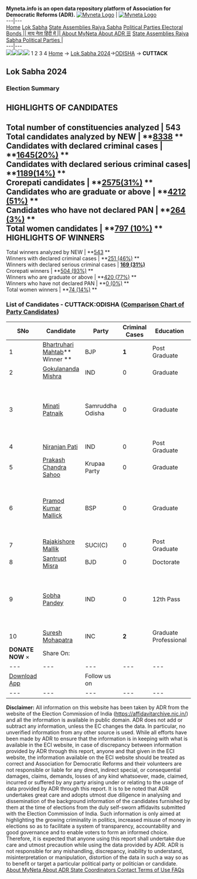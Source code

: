 **Myneta.info is an open data repository platform of Association for Democratic Reforms (ADR).**
[![Myneta Logo](https://www.myneta.info/lib/img/myneta-logo.png)](https://www.myneta.info/) | [![Myneta Logo](https://www.myneta.info/lib/img/adr-logo.png)](https://adrindia.org)  
---|---  
[Home](https://www.myneta.info/) [Lok Sabha](https://www.myneta.info/#ls "Lok Sabha") [ State Assemblies ](https://www.myneta.info/#sa "State Assemblies") [Rajya Sabha](https://www.myneta.info/#rs "Rajya Sabha") [Political Parties ](https://www.myneta.info/party "Political Parties") [ Electoral Bonds ](https://www.myneta.info/electoral_bonds "Electoral Bonds") [ || माय नेता हिंदी में || ](https://translate.google.co.in/translate?prev=hp&hl=en&js=y&u=www.myneta.info&sl=en&tl=hi&history_state0=) [ About MyNeta ](https://adrindia.org/content/about-myneta) [ About ADR ](https://adrindia.org/about-adr/who-we-are) [☰](javascript:void\(0\))
[ State Assemblies ](https://www.myneta.info/#sa "State Assemblies") [ Rajya Sabha ](https://www.myneta.info/#rs "Rajya Sabha") [ Political Parties ](https://www.myneta.info/party "Political Parties")
|   
---|---  
![](https://www.myneta.info/lib/img/banner/banner-1.png)![](https://www.myneta.info/lib/img/banner/banner-2.png)![](https://www.myneta.info/lib/img/banner/banner-3.png)![](https://www.myneta.info/lib/img/banner/banner-4.png)
1  2  3  4 
[Home](https://www.myneta.info/) → [Lok Sabha 2024](https://www.myneta.info/LokSabha2024/)→[ODISHA](https://www.myneta.info/LokSabha2024/index.php?action=show_constituencies&state_id=26) → **CUTTACK**
### 
## Lok Sabha 2024
###  Election Summary 
HIGHLIGHTS OF CANDIDATES  
---  
Total number of constituencies analyzed |  543   
Total candidates analyzed by NEW | **[8338](https://www.myneta.info/LokSabha2024/index.php?action=summary&subAction=candidates_analyzed&sort=candidate#summary) **  
Candidates with declared criminal cases | **[1645(20%)](https://www.myneta.info/LokSabha2024/index.php?action=summary&subAction=crime&sort=candidate#summary) **  
Candidates with declared serious criminal cases| **[1189(14%)](https://www.myneta.info/LokSabha2024/index.php?action=summary&subAction=serious_crime&sort=candidate#summary) **  
Crorepati candidates | **[2575(31%)](https://www.myneta.info/LokSabha2024/index.php?action=summary&subAction=crorepati&sort=candidate#summary) **  
Candidates who are graduate or above | **[4212 (51%)](https://www.myneta.info/LokSabha2024/index.php?action=summary&subAction=education&sort=candidate#summary) **  
Candidates who have not declared PAN | **[264 (3%)](https://www.myneta.info/LokSabha2024/index.php?action=summary&subAction=without_pan&sort=candidate#summary) **  
Total women candidates | **[797 (10%)](https://www.myneta.info/LokSabha2024/index.php?action=summary&subAction=women_candidate&sort=candidate#summary) **  
HIGHLIGHTS OF WINNERS  
---  
Total winners analyzed by NEW | **[543](https://www.myneta.info/LokSabha2024/index.php?action=summary&subAction=winner_analyzed&sort=candidate#summary) **  
Winners with declared criminal cases | **[251 (46%)](https://www.myneta.info/LokSabha2024/index.php?action=summary&subAction=winner_crime&sort=candidate#summary) **  
Winners with declared serious criminal cases | **[169 (31%)](https://www.myneta.info/LokSabha2024/index.php?action=summary&subAction=winner_serious_crime&sort=candidate#summary)**  
Crorepati winners | **[504 (93%)](https://www.myneta.info/LokSabha2024/index.php?action=summary&subAction=winner_crorepati&sort=candidate#summary) **  
Winners who are graduate or above | **[420 (77%)](https://www.myneta.info/LokSabha2024/index.php?action=summary&subAction=winner_education&sort=candidate#summary) **  
Winners who have not declared PAN | **[0 (0%)](https://www.myneta.info/LokSabha2024/index.php?action=summary&subAction=winner_without_pan&sort=candidate#summary) **  
Total women winners | **[74 (14%)](https://www.myneta.info/LokSabha2024/index.php?action=summary&subAction=winner_women&sort=candidate#summary) **  
### List of Candidates - CUTTACK:ODISHA ([Comparison Chart of Party Candidates](https://www.myneta.info/LokSabha2024/comparisonchart.php?constituency_id=328))
SNo | Candidate| Party| Criminal Cases| Education| Age| Total Assets| Liabilities  
---|---|---|---|---|---|---|---  
1  | [Bhartruhari Mahtab](https://www.myneta.info/LokSabha2024/candidate.php?candidate_id=8022)** Winner ** | BJP | **1** | Post Graduate| 66 | Rs 19,90,52,798 ~ 19 Crore+ | Rs 0 ~   
2  | [Gokulananda Mishra](https://www.myneta.info/LokSabha2024/candidate.php?candidate_id=8012) | IND | 0 | Graduate| 36 | Rs 14,46,272 ~ 14 Lacs+ | Rs 0 ~   
3  | [Minati Patnaik](https://www.myneta.info/LokSabha2024/candidate.php?candidate_id=8021) | Samruddha Odisha | 0 | Graduate| 64 | ![](https://myneta.info/image_v2.php?myneta_folder=LokSabha2024&candidate_id=8021&col=ta) | ![](https://myneta.info/image_v2.php?myneta_folder=LokSabha2024&candidate_id=8021&col=lia)  
4  | [Niranjan Pati](https://www.myneta.info/LokSabha2024/candidate.php?candidate_id=8016) | IND | 0 | Post Graduate| 49 | Rs 27,52,509 ~ 27 Lacs+ | Rs 0 ~   
5  | [Prakash Chandra Sahoo](https://www.myneta.info/LokSabha2024/candidate.php?candidate_id=8017) | Krupaa Party | 0 | Graduate| 47 | Rs 27,50,000 ~ 27 Lacs+ | Rs 0 ~   
6  | [Pramod Kumar Mallick](https://www.myneta.info/LokSabha2024/candidate.php?candidate_id=8014) | BSP | 0 | Graduate| 52 | ![](https://myneta.info/image_v2.php?myneta_folder=LokSabha2024&candidate_id=8014&col=ta) | ![](https://myneta.info/image_v2.php?myneta_folder=LokSabha2024&candidate_id=8014&col=lia)  
7  | [Rajakishore Mallik](https://www.myneta.info/LokSabha2024/candidate.php?candidate_id=8015) | SUCI(C) | 0 | Post Graduate| 57 | Rs 1,69,500 ~ 1 Lacs+ | Rs 0 ~   
8  | [Santrupt Misra](https://www.myneta.info/LokSabha2024/candidate.php?candidate_id=8020) | BJD | 0 | Doctorate| 58 | Rs 4,82,21,02,948 ~ 482 Crore+ | Rs 6,53,72,750 ~ 6 Crore+  
9  | [Sobha Pandey](https://www.myneta.info/LokSabha2024/candidate.php?candidate_id=8018) | IND | 0 | 12th Pass| 50 | ![](https://myneta.info/image_v2.php?myneta_folder=LokSabha2024&candidate_id=8018&col=ta) | ![](https://myneta.info/image_v2.php?myneta_folder=LokSabha2024&candidate_id=8018&col=lia)  
10  | [Suresh Mohapatra](https://www.myneta.info/LokSabha2024/candidate.php?candidate_id=8019) | INC | **2** | Graduate Professional| 67 | Rs 1,04,17,605 ~ 1 Crore+ | Rs 0 ~   
|  **DONATE NOW** × |  Share On:  | [](https://api.whatsapp.com/send?text=https%3A%2F%2Fmyneta.info%2Fpunjab2022%2Findex.php%3Faction%3Dshow_constituencies%26state_id%3D19) | [](https://www.facebook.com/sharer/sharer.php?u=https%3A%2F%2Fmyneta.info%2Fpunjab2022%2Findex.php%3Faction%3Dshow_constituencies%26state_id%3D19) | [](https://twitter.com/share?url=https%3A%2F%2Fmyneta.info%2Fpunjab2022%2Findex.php%3Faction%3Dshow_constituencies%26state_id%3D19)  
---|---|---|---|---  
| [ Download App ](https://play.google.com/store/apps/details?id=com.webrosoft.myneta1&pcampaignid=pcampaignidMKT-Other-global-all-co-prtnr-py-PartBadge-Mar2515-1) | [](https://play.google.com/store/apps/details?id=com.webrosoft.myneta1&pcampaignid=pcampaignidMKT-Other-global-all-co-prtnr-py-PartBadge-Mar2515-1) |  Follow us on  | [](https://www.facebook.com/adrindia.org/) | [](https://twitter.com/adrspeaks) | [](https://groups.google.com/g/national-election-watch?hl=en&pli=1) | [](https://www.instagram.com/adrspeaks/) | [](https://www.youtube.com/user/adrspeaks) | [](https://sharechat.com/profile/adrspeaks)  
---|---|---|---|---|---|---|---|---  
**Disclaimer:** All information on this website has been taken by ADR from the website of the Election Commission of India (https://affidavitarchive.nic.in/) and all the information is available in public domain. ADR does not add or subtract any information, unless the EC changes the data. In particular, no unverified information from any other source is used. While all efforts have been made by ADR to ensure that the information is in keeping with what is available in the ECI website, in case of discrepancy between information provided by ADR through this report, anyone and that given in the ECI website, the information available on the ECI website should be treated as correct and Association for Democratic Reforms and their volunteers are not responsible or liable for any direct, indirect special, or consequential damages, claims, demands, losses of any kind whatsoever, made, claimed, incurred or suffered by any party arising under or relating to the usage of data provided by ADR through this report. It is to be noted that ADR undertakes great care and adopts utmost due diligence in analysing and dissemination of the background information of the candidates furnished by them at the time of elections from the duly self-sworn affidavits submitted with the Election Commission of India. Such information is only aimed at highlighting the growing criminality in politics, increased misuse of money in elections so as to facilitate a system of transparency, accountability and good governance and to enable voters to form an informed choice. Therefore, it is expected that anyone using this report shall undertake due care and utmost precaution while using the data provided by ADR. ADR is not responsible for any mishandling, discrepancy, inability to understand, misinterpretation or manipulation, distortion of the data in such a way so as to benefit or target a particular political party or politician or candidate. 
[ About MyNeta ](https://adrindia.org/content/about-myneta) [ About ADR ](https://adrindia.org/about-adr/who-we-are) [ State Coordinators ](https://adrindia.org/about-adr/state-coordinators) [ Contact ](https://adrindia.org/contact-us) [ Terms of Use ](https://adrindia.org/content/adr-terms-use) [ FAQs ](https://adrindia.org/content/faqs)
